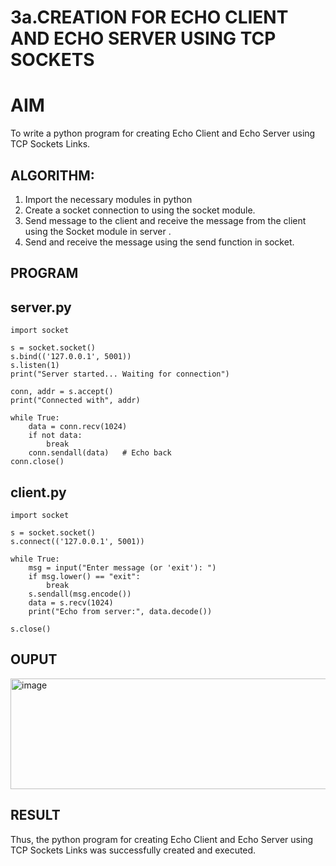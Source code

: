# 3a.CREATION FOR ECHO CLIENT AND ECHO SERVER USING TCP SOCKETS
# AIM
To write a python program for creating Echo Client and Echo Server using TCP
Sockets Links.
## ALGORITHM:
1. Import the necessary modules in python
2. Create a socket connection to using the socket module.
3. Send message to the client and receive the message from the client using the Socket module in
 server .
4. Send and receive the message using the send function in socket.
## PROGRAM
## server.py
```
import socket

s = socket.socket()
s.bind(('127.0.0.1', 5001))
s.listen(1)
print("Server started... Waiting for connection")

conn, addr = s.accept()
print("Connected with", addr)

while True:
    data = conn.recv(1024)
    if not data:
        break
    conn.sendall(data)   # Echo back
conn.close()
```
## client.py
```
import socket

s = socket.socket()
s.connect(('127.0.0.1', 5001))

while True:
    msg = input("Enter message (or 'exit'): ")
    if msg.lower() == "exit":
        break
    s.sendall(msg.encode())
    data = s.recv(1024)
    print("Echo from server:", data.decode())

s.close()
```
## OUPUT
<img width="725" height="177" alt="image" src="https://github.com/user-attachments/assets/8e87fc5f-369c-4b34-aade-8ddeaabe408b" />

## RESULT
Thus, the python program for creating Echo Client and Echo Server using TCP Sockets Links 
was successfully created and executed.
